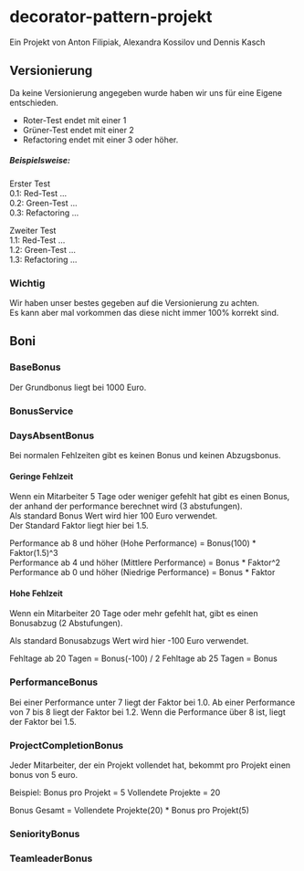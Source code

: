 # decorator-pattern-projekt
Ein Projekt von Anton Filipiak, Alexandra Kossilov und Dennis Kasch

## Versionierung
Da keine Versionierung angegeben wurde haben wir uns für eine Eigene entschieden.

- Roter-Test endet mit einer 1
- Grüner-Test endet mit einer 2
- Refactoring endet mit einer 3 oder höher.


##### Beispielsweise:

Erster Test
\
0.1: Red-Test ...
\
0.2: Green-Test ...
\
0.3: Refactoring ...

Zweiter Test
\
1.1: Red-Test ...
\
1.2: Green-Test ...
\
1.3: Refactoring ...

### Wichtig

Wir haben unser bestes gegeben auf die Versionierung zu achten.
\
Es kann aber mal vorkommen das diese nicht immer 100% korrekt sind.

## Boni

### BaseBonus
Der Grundbonus liegt bei 1000 Euro.

### BonusService

### DaysAbsentBonus
Bei normalen Fehlzeiten gibt es keinen Bonus und keinen Abzugsbonus.
#### Geringe Fehlzeit
Wenn ein Mitarbeiter 5 Tage oder weniger gefehlt hat gibt es einen Bonus, der anhand der performance berechnet wird (3 abstufungen).
\
Als standard Bonus Wert wird hier 100 Euro verwendet.
\
Der Standard Faktor liegt hier bei 1.5.

Performance ab 8 und höher (Hohe Performance)     = Bonus(100) * Faktor(1.5)^3
\
Performance ab 4 und höher (Mittlere Performance) = Bonus * Faktor^2
\
Performance ab 0 und höher (Niedrige Performance) = Bonus * Faktor

#### Hohe Fehlzeit
Wenn ein Mitarbeiter 20 Tage oder mehr gefehlt hat, gibt es einen Bonusabzug (2 Abstufungen).

Als standard Bonusabzugs Wert wird hier -100 Euro verwendet.

Fehltage ab 20 Tagen = Bonus(-100) / 2
Fehltage ab 25 Tagen = Bonus 


### PerformanceBonus
Bei einer Performance unter 7 liegt der Faktor bei 1.0.
Ab einer Performance von 7 bis 8 liegt der Faktor bei 1.2. 
Wenn die Performance über 8 ist, liegt der Faktor bei 1.5. 

### ProjectCompletionBonus
Jeder Mitarbeiter, der ein Projekt vollendet hat, bekommt pro Projekt einen bonus von 5 euro.

Beispiel:
Bonus pro Projekt = 5
Vollendete Projekte = 20

Bonus Gesamt = Vollendete Projekte(20) * Bonus pro Projekt(5)
### SeniorityBonus

### TeamleaderBonus